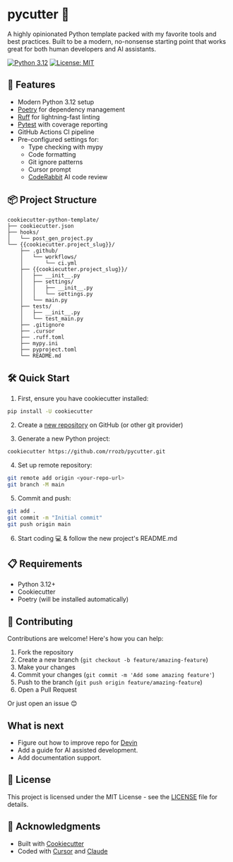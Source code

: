 # pycutter 🔪

A highly opinionated Python template packed with my favorite tools and best practices. Built to be a modern, no-nonsense starting point that works great for both human developers and AI assistants.

[![Python 3.12](https://img.shields.io/badge/python-3.12-blue.svg)](https://www.python.org/downloads/release/python-312/)
[![License: MIT](https://img.shields.io/badge/License-MIT-yellow.svg)](https://opensource.org/licenses/MIT)

## 🚀 Features

- Modern Python 3.12 setup
- [Poetry](https://python-poetry.org/) for dependency management
- [Ruff](https://docs.astral.sh/ruff/) for lightning-fast linting
- [Pytest](https://docs.pytest.org/en/latest/) with coverage reporting
- GitHub Actions CI pipeline
- Pre-configured settings for:
  - Type checking with mypy
  - Code formatting
  - Git ignore patterns
  - Cursor prompt
  - [CodeRabbit](https://docs.coderabbit.ai/) AI code review

## 📦 Project Structure

```
cookiecutter-python-template/
├── cookiecutter.json
├── hooks/
│   └── post_gen_project.py
└── {{cookiecutter.project_slug}}/
    ├── .github/
    │   └── workflows/
    │       └── ci.yml
    ├── {{cookiecutter.project_slug}}/
    │   ├── __init__.py
    │   ├── settings/
    │   │   ├── __init__.py
    │   │   └── settings.py
    │   └── main.py
    ├── tests/
    │   ├── __init__.py
    │   └── test_main.py
    ├── .gitignore
    ├── .cursor
    ├── .ruff.toml
    ├── mypy.ini
    ├── pyproject.toml
    └── README.md
```

## 🛠️ Quick Start

1. First, ensure you have cookiecutter installed:
```bash
pip install -U cookiecutter
```
2. Create a [new repository](https://github.com/new) on GitHub (or other git provider)

3. Generate a new Python project:
```bash
cookiecutter https://github.com/rrozb/pycutter.git
```

4. Set up remote repository:
```bash
git remote add origin <your-repo-url>
git branch -M main
```
5. Commit and push:
```bash
git add .
git commit -m "Initial commit"
git push origin main
```

6. Start coding 💻 & follow the new project's README.md

## 📋 Requirements

- Python 3.12+
- Cookiecutter
- Poetry (will be installed automatically)

## 🤝 Contributing

Contributions are welcome! Here's how you can help:

1. Fork the repository
2. Create a new branch (`git checkout -b feature/amazing-feature`)
3. Make your changes
4. Commit your changes (`git commit -m 'Add some amazing feature'`)
5. Push to the branch (`git push origin feature/amazing-feature`)
6. Open a Pull Request

Or just open an issue 😊

## What is next

- Figure out how to improve repo for [Devin](https://docs.devin.ai/)
- Add a guide for AI assisted development.
- Add documentation support.

## 📝 License

This project is licensed under the MIT License - see the [LICENSE](LICENSE) file for details.

## 🙏 Acknowledgments

- Built with [Cookiecutter](https://github.com/cookiecutter/cookiecutter)
- Coded with [Cursor](https://www.cursor.com/) and [Claude](https://www.anthropic.com)


